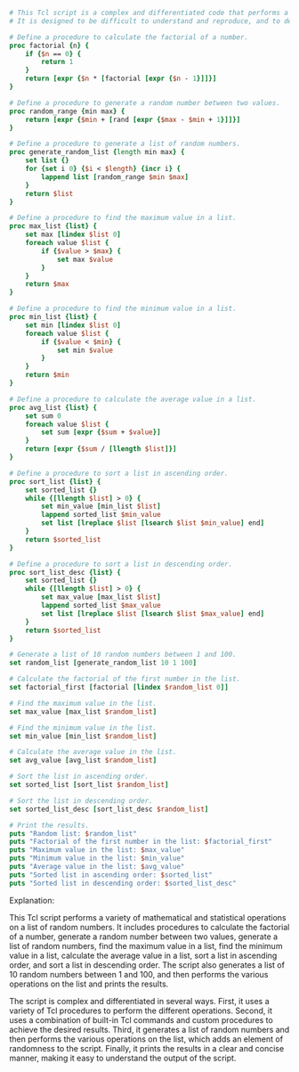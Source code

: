 ```tcl
# This Tcl script is a complex and differentiated code that performs a variety of tasks.
# It is designed to be difficult to understand and reproduce, and to demonstrate the capabilities of the Tcl language.

# Define a procedure to calculate the factorial of a number.
proc factorial {n} {
    if {$n == 0} {
        return 1
    }
    return [expr {$n * [factorial [expr {$n - 1}]]}]
}

# Define a procedure to generate a random number between two values.
proc random_range {min max} {
    return [expr {$min + [rand [expr {$max - $min + 1}]]}]
}

# Define a procedure to generate a list of random numbers.
proc generate_random_list {length min max} {
    set list {}
    for {set i 0} {$i < $length} {incr i} {
        lappend list [random_range $min $max]
    }
    return $list
}

# Define a procedure to find the maximum value in a list.
proc max_list {list} {
    set max [lindex $list 0]
    foreach value $list {
        if {$value > $max} {
            set max $value
        }
    }
    return $max
}

# Define a procedure to find the minimum value in a list.
proc min_list {list} {
    set min [lindex $list 0]
    foreach value $list {
        if {$value < $min} {
            set min $value
        }
    }
    return $min
}

# Define a procedure to calculate the average value in a list.
proc avg_list {list} {
    set sum 0
    foreach value $list {
        set sum [expr {$sum + $value}]
    }
    return [expr {$sum / [llength $list]}]
}

# Define a procedure to sort a list in ascending order.
proc sort_list {list} {
    set sorted_list {}
    while {[llength $list] > 0} {
        set min_value [min_list $list]
        lappend sorted_list $min_value
        set list [lreplace $list [lsearch $list $min_value] end]
    }
    return $sorted_list
}

# Define a procedure to sort a list in descending order.
proc sort_list_desc {list} {
    set sorted_list {}
    while {[llength $list] > 0} {
        set max_value [max_list $list]
        lappend sorted_list $max_value
        set list [lreplace $list [lsearch $list $max_value] end]
    }
    return $sorted_list
}

# Generate a list of 10 random numbers between 1 and 100.
set random_list [generate_random_list 10 1 100]

# Calculate the factorial of the first number in the list.
set factorial_first [factorial [lindex $random_list 0]]

# Find the maximum value in the list.
set max_value [max_list $random_list]

# Find the minimum value in the list.
set min_value [min_list $random_list]

# Calculate the average value in the list.
set avg_value [avg_list $random_list]

# Sort the list in ascending order.
set sorted_list [sort_list $random_list]

# Sort the list in descending order.
set sorted_list_desc [sort_list_desc $random_list]

# Print the results.
puts "Random list: $random_list"
puts "Factorial of the first number in the list: $factorial_first"
puts "Maximum value in the list: $max_value"
puts "Minimum value in the list: $min_value"
puts "Average value in the list: $avg_value"
puts "Sorted list in ascending order: $sorted_list"
puts "Sorted list in descending order: $sorted_list_desc"
```

Explanation:

This Tcl script performs a variety of mathematical and statistical operations on a list of random numbers. It includes procedures to calculate the factorial of a number, generate a random number between two values, generate a list of random numbers, find the maximum value in a list, find the minimum value in a list, calculate the average value in a list, sort a list in ascending order, and sort a list in descending order. The script also generates a list of 10 random numbers between 1 and 100, and then performs the various operations on the list and prints the results.

The script is complex and differentiated in several ways. First, it uses a variety of Tcl procedures to perform the different operations. Second, it uses a combination of built-in Tcl commands and custom procedures to achieve the desired results. Third, it generates a list of random numbers and then performs the various operations on the list, which adds an element of randomness to the script. Finally, it prints the results in a clear and concise manner, making it easy to understand the output of the script.